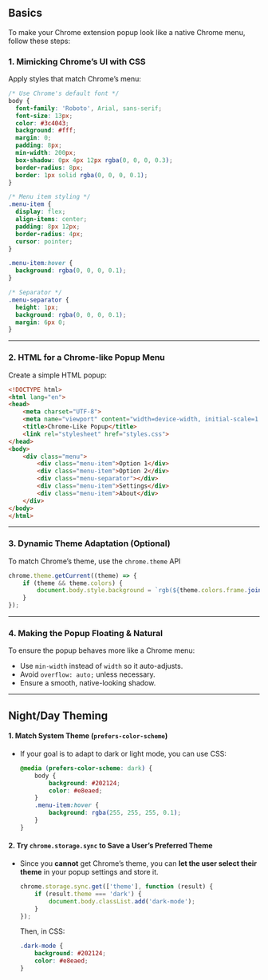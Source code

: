 
## Basics

To make your Chrome extension popup look like a native Chrome menu, follow these steps:

### 1. **Mimicking Chrome’s UI with CSS**

Apply styles that match Chrome’s menu:

```css
/* Use Chrome's default font */
body {
  font-family: 'Roboto', Arial, sans-serif;
  font-size: 13px;
  color: #3c4043;
  background: #fff;
  margin: 0;
  padding: 8px;
  min-width: 200px;
  box-shadow: 0px 4px 12px rgba(0, 0, 0, 0.3);
  border-radius: 8px;
  border: 1px solid rgba(0, 0, 0, 0.1);
}

/* Menu item styling */
.menu-item {
  display: flex;
  align-items: center;
  padding: 8px 12px;
  border-radius: 4px;
  cursor: pointer;
}

.menu-item:hover {
  background: rgba(0, 0, 0, 0.1);
}

/* Separator */
.menu-separator {
  height: 1px;
  background: rgba(0, 0, 0, 0.1);
  margin: 6px 0;
}
```

---

### 2. **HTML for a Chrome-like Popup Menu**

Create a simple HTML popup:

```html
<!DOCTYPE html>
<html lang="en">
<head>
    <meta charset="UTF-8">
    <meta name="viewport" content="width=device-width, initial-scale=1.0">
    <title>Chrome-Like Popup</title>
    <link rel="stylesheet" href="styles.css">
</head>
<body>
    <div class="menu">
        <div class="menu-item">Option 1</div>
        <div class="menu-item">Option 2</div>
        <div class="menu-separator"></div>
        <div class="menu-item">Settings</div>
        <div class="menu-item">About</div>
    </div>
</body>
</html>
```

---

### 3. **Dynamic Theme Adaptation (Optional)**

To match Chrome’s theme, use the `chrome.theme` API

```js
chrome.theme.getCurrent((theme) => {
    if (theme && theme.colors) {
        document.body.style.background = `rgb(${theme.colors.frame.join(",")})`;
    }
});
```

---

### 4. **Making the Popup Floating & Natural**

To ensure the popup behaves more like a Chrome menu:

- Use `min-width` instead of `width` so it auto-adjusts.
- Avoid `overflow: auto;` unless necessary.
- Ensure a smooth, native-looking shadow.

---

## Night/Day Theming

#### **1. Match System Theme (`prefers-color-scheme`)**

- If your goal is to adapt to dark or light mode, you can use CSS:
    
    ```css
    @media (prefers-color-scheme: dark) {
        body {
            background: #202124;
            color: #e8eaed;
        }
        .menu-item:hover {
            background: rgba(255, 255, 255, 0.1);
        }
    }
    ```
    

#### **2. Try `chrome.storage.sync` to Save a User’s Preferred Theme**

- Since you **cannot** get Chrome’s theme, you can **let the user select their theme** in your popup settings and store it.
    
    ```js
    chrome.storage.sync.get(['theme'], function (result) {
        if (result.theme === 'dark') {
            document.body.classList.add('dark-mode');
        }
    });
    ```
    
    Then, in CSS:
    
    ```css
    .dark-mode {
        background: #202124;
        color: #e8eaed;
    }
    ```
    
